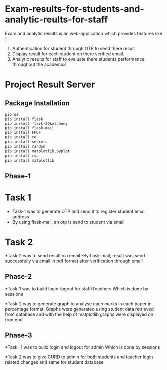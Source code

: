 # Exam-results-for-students-and-analytic-reults-for-staff

Exam and analytic results is an web-application which provides features like :
1) Authentication for student through OTP to send there result 
2) Display result for each student on there verified email.
3) Analytic results for staff to evaluate there students performance throughout the academics  



# Project Result Server

## Package Installation

```bash
pip os 
pip install flask 
pip install flask-SQLalchemy
pip install flask-mail
pip install FPDF
pip install re  
pip install secrets
pip install random
pip install matplotlib.pyplot
pip install rsa
pip install matplotlib
```
## Phase-1
# Task 1
* Task-1 was to generate OTP and send it to register student email address
* By using flask-mail, an otp is send to student via email 

# Task 2 
*Task-2 was to send result via email
-By flask-mail, result was send successfully via email in pdf format after verification through email

## Phase-2
*Task-1 was to build login-logout for staff/Teachers 
Which is done by sessions 

*Task-2 was to generate graph to analyse each marks in each paper in percentage format.
Graphs were generated using student data retrieved from database and with the help of matplotlib graphs were displayed on frontend 

## Phase-3
*Task -1 was to build login and logout for admin
Which is done by sessions 

*Task-2 was to give CURD to admin
for both students and teacher login related changes
and same for student database


